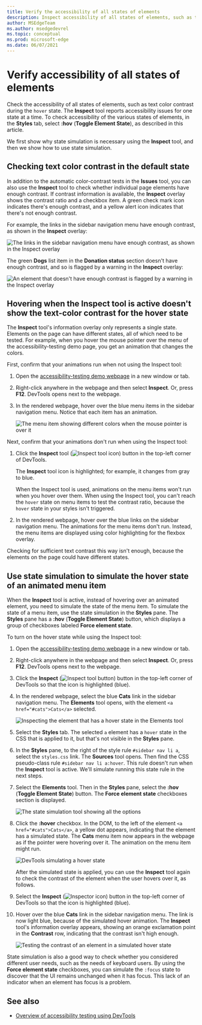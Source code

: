 ```yaml
---
title: Verify the accessibility of all states of elements
description: Inspect accessibility of all states of elements, such as text contrast during the hover state, in the Styles pane using Toggle Element State.
author: MSEdgeTeam
ms.author: msedgedevrel
ms.topic: conceptual
ms.prod: microsoft-edge
ms.date: 06/07/2021
---
```

# Verify accessibility of all states of elements

<!-- 5. STYLES: TOGGLE STATE -->

Check the accessibility of all states of elements, such as text color contrast during the `hover` state.  The **Inspect** tool reports accessibility issues for one state at a time.  To check accessibility of the various states of elements, in the **Styles** tab, select **\:hov** (**Toggle Element State**), as described in this article.

We first show why state simulation is necessary using the **Inspect** tool, and then we show how to use state simulation.


<!-- ====================================================================== -->
## Checking text color contrast in the default state

<!-- Inspect tool: information overlay: Accessibility section: Contrast row -->

In addition to the automatic color-contrast tests in the **Issues** tool, you can also use the **Inspect** tool to check whether individual page elements have enough contrast.  If contrast information is available, the **Inspect** overlay shows the contrast ratio and a checkbox item.  A green check mark icon indicates there's enough contrast, and a yellow alert icon indicates that there's not enough contrast.

For example, the links in the sidebar navigation menu have enough contrast, as shown in the **Inspect** overlay:

![The links in the sidebar navigation menu have enough contrast, as shown in the Inspect overlay](./test-inspect-states-images/a11y-testing-enough-contrast.png)

The green **Dogs** list item in the **Donation status** section doesn't have enough contrast, and so is flagged by a warning in the **Inspect** overlay:

![An element that doesn't have enough contrast is flagged by a warning in the Inspect overlay](./test-inspect-states-images/a11y-testing-not-enough-contrast.png)


<!-- ====================================================================== -->
## Hovering when the Inspect tool is active doesn't show the text-color contrast for the hover state

The **Inspect** tool's information overlay only represents a single state.  Elements on the page can have different states, all of which need to be tested.  For example, when you hover the mouse pointer over the menu of the accessibility-testing demo page, you get an animation that changes the colors.

First, confirm that your animations run when not using the Inspect tool:

1. Open the [accessibility-testing demo webpage](https://microsoftedge.github.io/Demos/devtools-a11y-testing/) in a new window or tab.

1. Right-click anywhere in the webpage and then select **Inspect**.  Or, press **F12**.  DevTools opens next to the webpage.

1. In the rendered webpage, hover over the blue menu items in the sidebar navigation menu.  Notice that each item has an animation.

   ![The menu item showing different colors when the mouse pointer is over it](./test-inspect-states-images/a11y-testing-hover.png)

Next, confirm that your animations don't run when using the Inspect tool:

1. Click the **Inspect** tool (![Inspect tool icon](./test-inspect-states-images/inspect-tool-icon-light-theme.png)) button in the top-left corner of DevTools.

   The **Inspect** tool icon is highlighted; for example, it changes from gray to blue.

   When the Inspect tool is used, animations on the menu items won't run when you hover over them.  When using the Inspect tool, you can't reach the `hover` state on menu items to test the contrast ratio, because the `hover` state in your styles isn't triggered.

1. In the rendered webpage, hover over the blue links on the sidebar navigation menu.  The animations for the menu items don't run.  Instead, the menu items are displayed using color highlighting for the flexbox overlay.

Checking for sufficient text contrast this way isn't enough, because the elements on the page could have different states.


<!-- ====================================================================== -->
## Use state simulation to simulate the hover state of an animated menu item

<!-- Elements tool: Styles pane: "Toggle Element State" icon tooltip; displays "Force element state" section -->

When the **Inspect** tool is active, instead of hovering over an animated element, you need to simulate the state of the menu item.  To simulate the state of a menu item, use the state simulation in the **Styles** pane.  The **Styles** pane has a **\:hov** (**Toggle Element State**) button, which displays a group of checkboxes labeled **Force element state**.

To turn on the hover state while using the Inspect tool:

1. Open the [accessibility-testing demo webpage](https://microsoftedge.github.io/Demos/devtools-a11y-testing/) in a new window or tab.

1. Right-click anywhere in the webpage and then select **Inspect**.  Or, press **F12**.  DevTools opens next to the webpage.

1. Click the **Inspect** (![Inspect tool button](./test-inspect-states-images/inspect-tool-icon-light-theme.png)) button in the top-left corner of DevTools so that the icon is highlighted (blue).

1. In the rendered webpage, select the blue **Cats** link in the sidebar navigation menu.  The **Elements** tool opens, with the element `<a href="#cats">Cats</a>` selected.

   ![Inspecting the element that has a hover state in the Elements tool](./test-inspect-states-images/a11y-testing-inspecting-link-to-hover.png)

1. Select the **Styles** tab.  The selected `a` element has a `hover` state in the CSS that is applied to it, but that's not visible in the **Styles** pane.

1. In the **Styles** pane, to the right of the style rule `#sidebar nav li a`, select the `styles.css` link.  The **Sources** tool opens.  Then find the CSS pseudo-class rule `#sidebar nav li a:hover`.  This rule doesn't run when the **Inspect** tool is active.  We'll simulate running this state rule in the next steps.

1. Select the **Elements** tool.  Then in the **Styles** pane, select the **:hov** (**Toggle Element State**) button.  The **Force element state** checkboxes section is displayed.

   ![The state simulation tool showing all the options](./test-inspect-states-images/a11y-testing-state-simulation.png)

1. Click the **:hover** checkbox.  In the DOM, to the left of the element `<a href="#cats">Cats</a>`, a yellow dot appears, indicating that the element has a simulated state.  The **Cats** menu item now appears in the webpage as if the pointer were hovering over it.  The animation on the menu item might run.

   ![DevTools simulating a hover state](./test-inspect-states-images/a11y-testing-hover-simulated.png)

    After the simulated state is applied, you can use the **Inspect** tool again to check the contrast of the element when the user hovers over it, as follows.

1. Select the **Inspect** (![Inspector icon](./test-inspect-states-images/inspect-tool-icon-light-theme.png)) button in the top-left corner of DevTools so that the icon is highlighted (blue).

1. Hover over the blue **Cats** link in the sidebar navigation menu.  The link is now light blue, because of the simulated hover animation.  The **Inspect** tool's information overlay appears, showing an orange exclamation point in the **Contrast** row, indicating that the contrast isn't high enough.

   ![Testing the contrast of an element in a simulated hover state](./test-inspect-states-images/a11y-testing-hover-contrast-testing.png)

State simulation is also a good way to check whether you considered different user needs, such as the needs of keyboard users.  By using the **Force element state** checkboxes, you can simulate the `:focus` state to discover that the UI remains unchanged when it has focus. This lack of an indicator when an element has focus is a problem.


<!-- ====================================================================== -->
## See also

*  [Overview of accessibility testing using DevTools](accessibility-testing-in-devtools.md)
